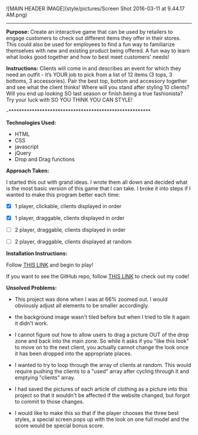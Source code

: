 
 ![MAIN HEADER IMAGE](style/pictures/Screen Shot 2016-03-11 at 9.44.17 AM.png)

 *******************************************************

 **Purpose:** Create an interactive game that can be used by retailers to engage customers to check out different items they offer in their stores. This could also be used for employees to find a fun way to familiarize themselves with new and existing product being offered. A fun way to learn what looks good together and how to best meet customers' needs!

 **Instructions:** Clients will come in and describes an event for which they need an outfit - it’s YOUR job to pick from a list of 12 items (3 tops, 3 bottoms, 3 accessories). Pair the best top, bottom and accessory together and see what the client thinks! Where will you stand after styling 10 clients? Will you end up looking SO last season or finish being a true fashionista? Try your luck with SO YOU THINK YOU CAN STYLE!

 -*******************************************************

 **Technologies Used:**
 - HTML
 - CSS
 - javascript
 - jQuery
 - Drop and Drag functions


 **Approach Taken:**

 I started this out with grand ideas. I wrote them all down and decided what is the most basic version of this game that I can take. I broke it into steps if I wanted to make this program better each time:

 - [x] 1 player, clickable, clients displayed in order
 - [x] 1 player, draggable, clients displayed in order
 - [ ] 2 player, draggable, clients displayed in order
 - [ ] 2 player, draggable, clients displayed at random



 **Installation Instructions:**

 Follow <a href="http://wileysb88.github.io/project_1/">THIS LINK</a> and begin to play!

 If you want to see the GitHub repo, follow <a href="https://github.com/wileysb88/project_1">THIS LINK</a> to check out my code!



 **Unsolved Problems:**

 - This project was done when I was at 66% zoomed out. I would obviously adjust all elements to be smaller accordingly.

 - the background image wasn't tiled before but when I tried to tile it again it didn't work. 

 - I cannot figure out how to allow users to drag a picture OUT of the drop zone and back into the main zone. So while it asks if you "like this look" to move on to the next client, you actually cannot change the look once it has been dropped into the appropriate places.

- I wanted to try to loop through the array of clients at random. This would require pushing the clients to a "used" array after cycling through it and emptying "clients" array.

- I had saved the pictures of each article of clothing as a picture into this project so that it wouldn't be affected if the website changed, but forgot to commit to those changes.

- I would like to make this so that if the player chooses the three best styles, a special screen pops up with the look on one full model and the score would be special bonus score.
